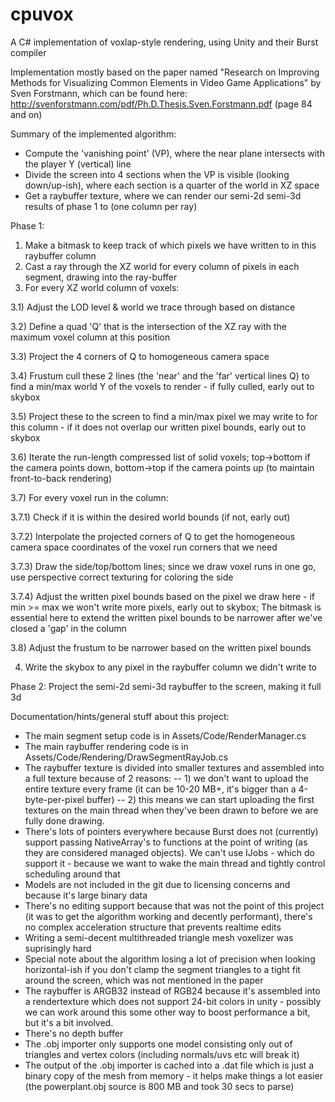 # cpuvox
A C# implementation of voxlap-style rendering, using Unity and their Burst compiler

Implementation mostly based on the paper named "Research on Improving Methods for Visualizing Common Elements in Video Game Applications" by Sven Forstmann, which can be found here: http://svenforstmann.com/pdf/Ph.D.Thesis.Sven.Forstmann.pdf (page 84 and on)

Summary of the implemented algorithm:

- Compute the 'vanishing point' (VP), where the near plane intersects with the player Y (vertical) line
- Divide the screen into 4 sections when the VP is visible (looking down/up-ish), where each section is a quarter of the world in XZ space
- Get a raybuffer texture, where we can render our semi-2d semi-3d results of phase 1 to (one column per ray)

Phase 1:
1) Make a bitmask to keep track of which pixels we have written to in this raybuffer column
2) Cast a ray through the XZ world for every column of pixels in each segment, drawing into the ray-buffer
3) For every XZ world column of voxels:

3.1) Adjust the LOD level & world we trace through based on distance

3.2) Define a quad 'Q' that is the intersection of the XZ ray with the maximum voxel column at this position

3.3) Project the 4 corners of Q to homogeneous camera space

3.4) Frustum cull these 2 lines (the 'near' and the 'far' vertical lines Q) to find a min/max world Y of the voxels to render - if fully culled, early out to skybox

3.5) Project these to the screen to find a min/max pixel we may write to for this column - if it does not overlap our written pixel bounds, early out to skybox 

3.6) Iterate the run-length compressed list of solid voxels; top->bottom if the camera points down, bottom->top if the camera points up (to maintain front-to-back rendering)

3.7) For every voxel run in the column:

3.7.1) Check if it is within the desired world bounds (if not, early out)

3.7.2) Interpolate the projected corners of Q to get the homogeneous camera space coordinates of the voxel run corners that we need

3.7.3) Draw the side/top/bottom lines; since we draw voxel runs in one go, use perspective correct texturing for coloring the side

3.7.4) Adjust the written pixel bounds based on the pixel we draw here - if min >= max we won't write more pixels, early out to skybox; The bitmask is essential here to extend the written pixel bounds to be narrower after we've closed a 'gap' in the column

3.8) Adjust the frustum to be narrower based on the written pixel bounds

4) Write the skybox to any pixel in the raybuffer column we didn't write to

Phase 2:
Project the semi-2d semi-3d raybuffer to the screen, making it full 3d

Documentation/hints/general stuff about this project:
- The main segment setup code is in Assets/Code/RenderManager.cs
- The main raybuffer rendering code is in Assets/Code/Rendering/DrawSegmentRayJob.cs
- The raybuffer texture is divided into smaller textures and assembled into a full texture because of 2 reasons:
-- 1) we don't want to upload the entire texture every frame (it can be 10-20 MB+, it's bigger than a 4-byte-per-pixel buffer)
-- 2) this means we can start uploading the first textures on the main thread when they've been drawn to before we are fully done drawing.
- There's lots of pointers everywhere because Burst does not (currently) support passing NativeArray's to functions at the point of writing (as they are considered managed objects). We can't use IJobs - which do support it - because we want to wake the main thread and tightly control scheduling around that
- Models are not included in the git due to licensing concerns and because it's large binary data
- There's no editing support because that was not the point of this project (it was to get the algorithm working and decently performant), there's no complex acceleration structure that prevents realtime edits
- Writing a semi-decent multithreaded triangle mesh voxelizer was suprisingly hard
- Special note about the algorithm losing a lot of precision when looking horizontal-ish if you don't clamp the segment triangles to a tight fit around the screen, which was not mentioned in the paper
- The raybuffer is ARGB32 instead of RGB24 because it's assembled into a rendertexture which does not support 24-bit colors in unity - possibly we can work around this some other way to boost performance a bit, but it's a bit involved.
- There's no depth buffer
- The .obj importer only supports one model consisting only out of triangles and vertex colors (including normals/uvs etc will break it)
- The output of the .obj importer is cached into a .dat file which is just a binary copy of the mesh from memory - it helps make things a lot easier (the powerplant.obj source is 800 MB and took 30 secs to parse)
